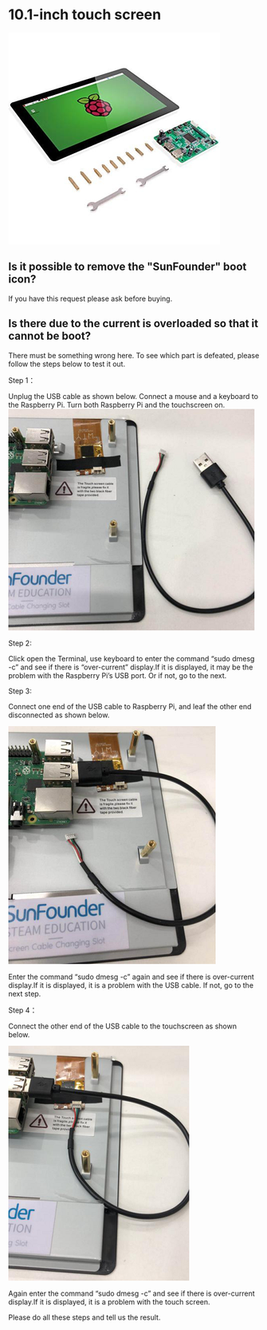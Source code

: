 # 10.1-inch touch screen

![img](../../img\raspoberrypi\10.1-inchTouchScreen/10.1-inchTouchScreen.jpg)

## Is it possible to remove the "SunFounder" boot icon?
If you have this request please ask before buying.

## Is there due to the current is overloaded so that it cannot be boot?
There must be something wrong here. To see which part is defeated, please follow the steps below to test it out.

Step 1：

Unplug the USB cable as shown below. Connect a mouse and a keyboard to the Raspberry Pi. Turn both Raspberry Pi and the touchscreen on.
![img](../../img\raspoberrypi\10.1-inchTouchScreen/Figure_1.png)

Step 2:

Click open the Terminal, use keyboard to enter the command “sudo dmesg -c” and see if there is “over-current” display.If it is displayed, it may be the problem with the Raspberry Pi’s USB port. Or if not, go to the next.

Step 3:

Connect one end of the USB cable to Raspberry Pi, and leaf the other end disconnected as shown below.

![img](../../img\raspoberrypi\10.1-inchTouchScreen/Figure_2.png)

Enter the command “sudo dmesg -c” again and see if there is over-current display.If it is displayed, it is a problem with the USB cable. If not, go to the next step.

Step 4：

Connect the other end of the USB cable to the touchscreen as shown below.

![img](../../img\raspoberrypi\10.1-inchTouchScreen/Figure_3.png) 

Again enter the command “sudo dmesg -c” and see if there is over-current display.If it is displayed, it is a problem with the touch screen.

Please do all these steps and tell us the result.